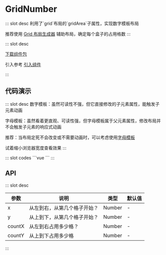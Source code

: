 # GridNumber

<ContainerBox title="介绍">
::: slot desc
利用了`grid`布局的`gridArea`子属性，实现数字模板布局

推荐使用 [Grid 布局生成器](https://cssgrid-generator.netlify.app) 辅助布局，确定每个盒子的占用格数
:::
</ContainerBox>

<ContainerBox title="下载并引入">
::: slot desc

[下载组件包](https://gitee.com/lengyibai/component-package/raw/master/LibGridNumber.zip)

引入参考 [引入组件](/Components/Base/start.html#引入组件)

:::
</ContainerBox>

## 代码演示

<ContainerBox title="基础用法">
::: slot desc
数字模板：虽然可读性不强，但它直接修改的子元素属性，能触发子元素动画

字母模板：虽然看着更直观、可读性强，但字母模板属于父元素属性，修改布局并不会触发子元素的响应式动画

推荐：当布局定死不会改变或不需要动画时，可以考虑使用[字母模板](/Components/components/static/GridLetter.html)

试着缩小浏览器宽度查看效果
:::

<div class="demoBox">
<Static-GridNumber-demo-index />
</div>

<ShowCode>
::: slot codes
```vue
<template>
  <transition-group class="grid">
    <!--
      x、countX、y、countY是固定写法，看得懂可以自行修改，但推荐当前写法
     -->
    <Static-GridNumber-index
      class="LibGridNumber"
      v-for="(item, index) in box"
      :x="item[0]"
      :countX="item[1]"
      :y="item[2]"
      :countY="item[3]"
      :key="index"
    >
      {{ index }}
    </Static-GridNumber-index>
  </transition-group>
</template>
<script>
export default {
  data() {
    return {
      box: [], //用于存储当前的布局
      boxs: {
        0: [
          [1, 4, 1, 1],
          [1, 2, 2, 1],
          [3, 2, 2, 1],
          [1, 2, 3, 1],
          [3, 2, 3, 1],
          [1, 4, 4, 1],
          [1, 4, 5, 1],
        ],
        500: [
          /**
           * 每个数组代表一个盒子，每个数组内的数字代表占用
           * 数组元素第1个和第2个，代表X轴第几格开始，占用了几格
           * 数组元素第3个和第4个，代表Y轴第几格开始，占用了几格
           */
          [1, 1, 1, 2],
          [1, 2, 3, 1],
          [1, 3, 4, 1],
          [2, 2, 1, 1],
          [3, 1, 3, 1],
          [3, 1, 2, 1],
          [2, 1, 2, 1],
        ],
        800: [
          [1, 1, 1, 2],
          [2, 1, 1, 3],
          [1, 1, 3, 1],
          [1, 3, 4, 1],
          [4, 1, 2, 3],
          [3, 2, 1, 1],
          [3, 1, 2, 2],
        ],
        1200: [
          [1, 2, 1, 1],
          [3, 1, 1, 2],
          [4, 1, 1, 1],
          [1, 1, 2, 2],
          [2, 1, 2, 1],
          [2, 3, 3, 1],
          [4, 1, 2, 1],
        ],
      },
    };
  },
  mounted() {
    this.fn();
    window.addEventListener("resize", this.fn);
  },
  methods: {
    fn() {
      /* 循环布局数组的 key，当大于 key 则使用该 key 布局 */
      Object.keys(this.boxs).forEach((item) => {
        if (document.documentElement.clientWidth > Number(item)) {
          this.box = this.boxs[item];
        }
      });
    },
  },
  beforeDestroy() {
    window.removeEventListener("resize", this.fn);
  },
};
</script>
<style scoped>
.grid {
  display: grid;
  width: 100%;
  height: 50vh;
  grid-gap: 5px;
}
.LibGridNumber {
  display: flex;
  justify-content: center;
  align-items: center;
  border: 1px solid #000;
  font-size: 6vw;
  transition: all 1s;
}
</style>
```
:::
</ShowCode>
</ContainerBox>

## API

<ContainerBox title="Props">
::: slot desc

| 参数   | 说明                         | 类型   | 默认值 |
| ------ | ---------------------------- | ------ | ------ |
| x      | 从左到右，从第几个格子开始？ | Number | -      |
| y      | 从上到下，从第几个格子开始？ | Number | -      |
| countX | 从左到右占用多少格？         | Number | -      |
| countY | 从上到下占用多少格           | Number | -      |

:::
</ContainerBox>
